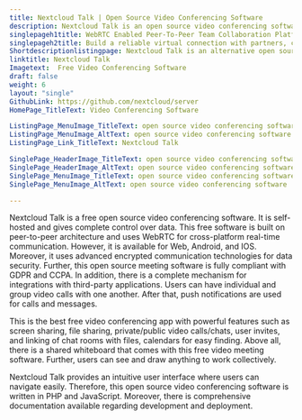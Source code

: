 ```yaml
---
title: Nextcloud Talk | Open Source Video Conferencing Software
description: Nextcloud Talk is an open source video conferencing software. It is self-hosted and offers features such as individual/group calls, integrations and more.
singlepageh1title: WebRTC Enabled Peer-To-Peer Team Collaboration Platform
singlepageh2title: Build a reliable virtual connection with partners, customers and colleagues using Nextcloud video conferencing. It offers screen sharing, file sharing and more.
Shortdescriptionlistingpage: Nextcloud Talk is an alternative open source video conferencing software. It offers screen sharing, whiteboard, user invites, and individual/group video calls.
linktitle: Nextcloud Talk
Imagetext:  Free Video Conferencing Software
draft: false
weight: 6
layout: "single"
GithubLink: https://github.com/nextcloud/server
HomePage_TitleText: Video Conferencing Software

ListingPage_MenuImage_TitleText: open source video conferencing software
ListingPage_MenuImage_AltText: open source video conferencing software
ListingPage_Link_TitleText: Nextcloud Talk

SinglePage_HeaderImage_TitleText: open source video conferencing software
SinglePage_HeaderImage_AltText: open source video conferencing software
SinglePage_MenuImage_TitleText: open source video conferencing software
SinglePage_MenuImage_AltText: open source video conferencing software

---
```


Nextcloud Talk is a free open source video conferencing software. It is self-hosted and gives complete control over data. This free software is built on peer-to-peer architecture and uses WebRTC for cross-platform real-time communication. However, it is available for Web, Android, and IOS. Moreover, it uses advanced encrypted communication technologies for data security. Further, this open source meeting software is fully compliant with GDPR and CCPA. In addition, there is a complete mechanism for integrations with third-party applications. Users can have individual and group video calls with one another. After that, push notifications are used for calls and messages.

This is the best free video conferencing app with powerful features such as screen sharing, file sharing, private/public video calls/chats, user invites, and linking of chat rooms with files, calendars for easy finding. Above all, there is a shared whiteboard that comes with this free video meeting software. Further, users can see and draw anything to work collectively.

Nextcloud Talk provides an intuitive user interface where users can navigate easily. Therefore, this open source video conferencing software is written in PHP and JavaScript. Moreover, there is comprehensive documentation available regarding development and deployment.